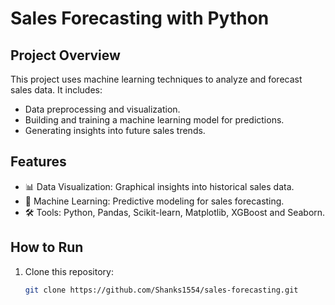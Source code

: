 # Sales Forecasting with Python

## Project Overview
This project uses machine learning techniques to analyze and forecast sales data. It includes:
- Data preprocessing and visualization.
- Building and training a machine learning model for predictions.
- Generating insights into future sales trends.

## Features
- 📊 Data Visualization: Graphical insights into historical sales data.
- 🤖 Machine Learning: Predictive modeling for sales forecasting.
- 🛠️ Tools: Python, Pandas, Scikit-learn, Matplotlib, XGBoost and Seaborn.

## How to Run
1. Clone this repository:
   ```bash
   git clone https://github.com/Shanks1554/sales-forecasting.git
